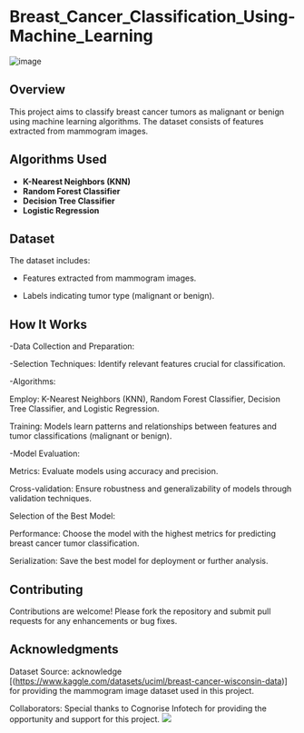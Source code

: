 
# Breast_Cancer_Classification_Using-Machine_Learning
![image](https://github.com/ChaimaBenAchiba/Breast_Cancer_Classification_Using-Machine_Learning/assets/168870781/387fa7e3-f404-41aa-8e82-ebe65c7ee666)


## Overview

This project aims to classify breast cancer tumors as malignant or benign using machine learning algorithms. 
The dataset consists of features extracted from mammogram images.

## Algorithms Used

- **K-Nearest Neighbors (KNN)**
- **Random Forest Classifier**
- **Decision Tree Classifier**
- **Logistic Regression**

## Dataset

The dataset includes:

- Features extracted from mammogram images.
  
- Labels indicating tumor type (malignant or benign).
  
## How It Works
-Data Collection and Preparation:

-Selection Techniques: Identify relevant features crucial for classification.


-Algorithms:

Employ: K-Nearest Neighbors (KNN), Random Forest Classifier, Decision Tree Classifier, and Logistic Regression.

Training: Models learn patterns and relationships between features and tumor classifications (malignant or benign).

-Model Evaluation:

Metrics: Evaluate models using accuracy and precision.

Cross-validation: Ensure robustness and generalizability of models through validation techniques.

Selection of the Best Model:

Performance: Choose the model with the highest metrics for predicting breast cancer tumor classification.

Serialization: Save the best model for deployment or further analysis.

## Contributing

Contributions are welcome! Please fork the repository and submit pull requests for any enhancements or bug fixes.



## Acknowledgments
Dataset Source: acknowledge [(https://www.kaggle.com/datasets/uciml/breast-cancer-wisconsin-data)] for providing the mammogram image dataset used in this project.

Collaborators: Special thanks to Cognorise Infotech for providing the opportunity and support for this project.
<img src="https://t.bkit.co/w_668d3a4842c95.gif" />

